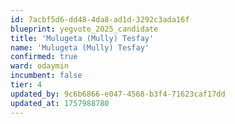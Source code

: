 ```yaml
---
id: 7acbf5d6-dd48-4da8-ad1d-3292c3ada16f
blueprint: yegvote_2025_candidate
title: 'Mulugeta (Mully) Tesfay'
name: 'Mulugeta (Mully) Tesfay'
confirmed: true
ward: odaymin
incumbent: false
tier: 4
updated_by: 9c6b6866-e047-4568-b3f4-71623caf17dd
updated_at: 1757988780
---
```

